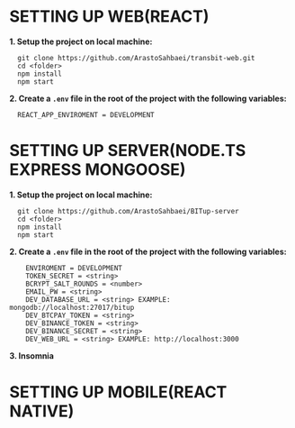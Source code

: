 # SETTING UP WEB(REACT)
**1. Setup the project on local machine:**
``` 
  git clone https://github.com/ArastoSahbaei/transbit-web.git
  cd <folder>
  npm install
  npm start
```
**2. Create a `.env` file in the root of the project with the following variables:**
```
  REACT_APP_ENVIROMENT = DEVELOPMENT
```
# SETTING UP SERVER(NODE.TS EXPRESS MONGOOSE)
**1. Setup the project on local machine:**
``` 
  git clone https://github.com/ArastoSahbaei/BITup-server
  cd <folder>
  npm install
  npm start
```
**2. Create a `.env` file in the root of the project with the following variables:**
```
    ENVIROMENT = DEVELOPMENT
    TOKEN_SECRET = <string>
    BCRYPT_SALT_ROUNDS = <number>
    EMAIL_PW = <string>
    DEV_DATABASE_URL = <string> EXAMPLE: mongodb://localhost:27017/bitup
    DEV_BTCPAY_TOKEN = <string>
    DEV_BINANCE_TOKEN = <string>
    DEV_BINANCE_SECRET = <string>
    DEV_WEB_URL = <string> EXAMPLE: http://localhost:3000
```
**3. Insomnia**

# SETTING UP MOBILE(REACT NATIVE)